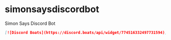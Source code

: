 # simonsaysdiscordbot
Simon Says Discord Bot
```md
[![Discord Boats](https://discord.boats/api/widget/774516332497731594)](774516332497731594)
```
